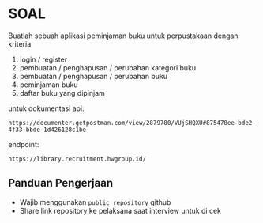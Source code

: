 # SOAL
Buatlah sebuah aplikasi peminjaman buku untuk perpustakaan dengan kriteria
1. login / register
2. pembuatan / penghapusan / perubahan kategori buku
3. pembuatan / penghapusan / perubahan buku
4. peminjaman buku
5. daftar buku yang dipinjam

untuk dokumentasi api:
```
https://documenter.getpostman.com/view/2879780/VUjSHQXU#875478ee-bde2-4f33-bbde-1d426128c1be
```

endpoint:
```
https://library.recruitment.hwgroup.id/
```

## Panduan Pengerjaan
- Wajib menggunakan `public repository` github
- Share link repository ke pelaksana saat interview untuk di cek
